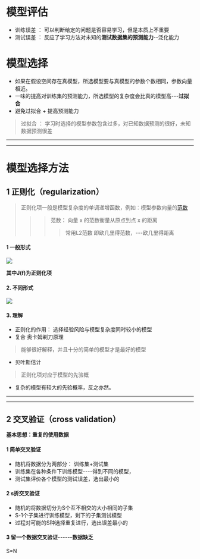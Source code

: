 # 模型评估

* 训练误差 ： 可以判断给定的问题是否容易学习，但是本质上不重要
* 测试误差 ： 反应了学习方法对未知的**测试数据集的预测能力**--泛化能力


# 模型选择
* 如果在假设空间存在真模型，所选模型要与真模型的参数个数相同，参数向量相近。
* 一味的提高对训练集的预测能力，所选模型的复杂度会比真的模型高---**过拟合**
* 避免过拟合 + 提高预测能力

> 过拟合 ： 学习时选择的模型参数包含过多，对已知数据预测的很好，未知数据预测很差

-------------
------------


# 模型选择方法

## 1 正则化（regularization）
> 正则化项一般是模型复杂度的单调递增函数，例如：模型参数向量的[范数](https://www.zybuluo.com/zzzxxxyyy/note/1211824)
>>> 范数： 向量 x 的范数衡量从原点到点 x 的距离
>>>> 常用L2范数 即欧几里得范数，---欧几里得距离

#### 1 一般形式
![](https://github.com/LiuChuang0059/Machine_Learning/blob/master/Statical_Learning/Chapter_1-Generalization/Picture_used/%E7%BB%93%E6%9E%84%E9%A3%8E%E9%99%A9%E5%AE%9A%E4%B9%89.png)

**其中J(f)为正则化项**

#### 2. 不同形式
![](https://github.com/LiuChuang0059/Machine_Learning/blob/master/Statical_Learning/Chapter_1-Generalization/Picture_used/%E6%AD%A3%E5%88%99%E5%8C%96%E9%A1%B9%E5%BD%A2%E5%BC%8F.png)


#### 3. 理解
* 正则化的作用： 选择经验风险与模型复杂度同时较小的模型
* 复合 奥卡姆剃刀原理
> 能够很好解释，并且十分的简单的模型才是最好的模型

* 贝叶斯估计
> 正则化项对应于模型的先验概

* 复杂的模型有较大的先验概率，反之亦然。

-------------
-----------------

## 2 交叉验证（cross validation）
**基本思想：重复的使用数据**

#### 1 简单交叉验证
* 随机将数据分为两部分： 训练集+测试集
* 训练集在各种条件下训练模型----得到不同的模型，
* 测试集评价各个模型的测试误差，选出最小的

#### 2 s折交叉验证
* 随机的将数据切分为S个互不相交的大小相同的子集
* S-1个子集进行训练模型，剩下的子集测试模型
* 过程对可能的S种选择重复进行，选出误差最小的

#### 3 留一个数据交叉验证------数据缺乏
S=N










